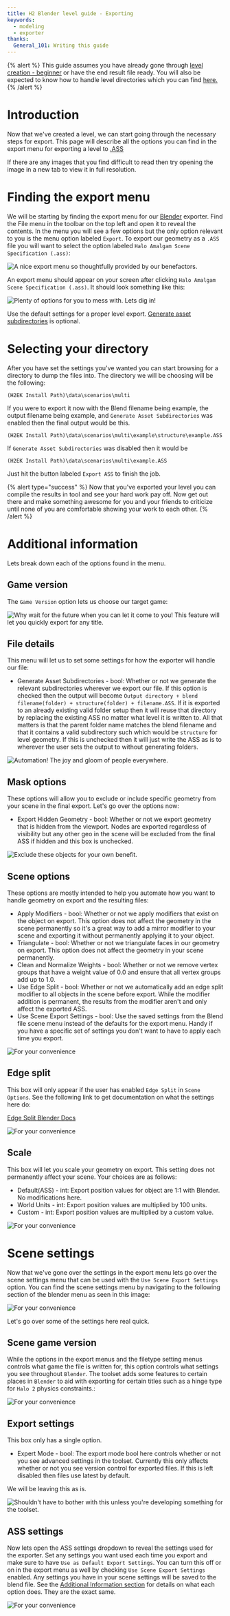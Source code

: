 ```yaml
---
title: H2 Blender level guide - Exporting
keywords:
  - modeling
  - exporter
thanks:
  General_101: Writing this guide
---
```

{% alert %}
This guide assumes you have already gone through [level creation - beginner](~blender-level-creation-beginner) or have the end result file ready. You will also be expected to know how to handle level directories which you can find [here.](~file-directories)
{% /alert %}

# Introduction
Now that we've created a level, we can start going through the necessary steps for export. This page will describe all the options you can find in the export menu for exporting a level to [.ASS](~ass)

If there are any images that you find difficult to read then try opening the image in a new tab to view it in full resolution.

# Finding the export menu
We will be starting by finding the export menu for our [Blender](~blender) exporter. Find the File menu in the toolbar on the top left and open it to reveal the contents. In the menu you will see a few options but the only option relevant to you is the menu option labeled `Export`. To export our geometry as a `.ASS` file you will want to select the option labeled `Halo Amalgam Scene Specification (.ass)`:

![](A.jpg "A nice export menu so thoughtfully provided by our benefactors.")

An export menu should appear on your screen after clicking `Halo Amalgam Scene Specification (.ass)`. It should look something like this:

![](B.jpg "Plenty of options for you to mess with. Lets dig in!")

Use the default settings for a proper level export. [Generate asset subdirectories](~exporting#file-details) is optional.

# Selecting your directory
After you have set the settings you've wanted you can start browsing for a directory to dump the files into. The directory we will be choosing will be the following:

`(H2EK Install Path)\data\scenarios\multi`

If you were to export it now with the Blend filename being example, the output filename being example, and `Generate Asset Subdirectories` was enabled then the final output would be this.

`(H2EK Install Path)\data\scenarios\multi\example\structure\example.ASS`

If `Generate Asset Subdirectories` was disabled then it would be

`(H2EK Install Path)\data\scenarios\multi\example.ASS`

Just hit the button labeled `Export ASS` to finish the job.

{% alert type="success" %}
Now that you've exported your level you can compile the results in tool and see your hard work pay off. Now get out there and make something awesome for you and your friends to criticize until none of you are comfortable showing your work to each other.
{% /alert %}

# Additional information
Lets break down each of the options found in the menu.

## Game version
The `Game Version` option lets us choose our target game:

![](C.jpg "Why wait for the future when you can let it come to you! This feature will let you quickly export for any title.")

## File details
This menu will let us to set some settings for how the exporter will handle our file:

* Generate Asset Subdirectories - bool: Whether or not we generate the relevant subdirectories wherever we export our file. If this option is checked then the output will become `Output directory + blend filename(folder) + structure(folder) + filename.ASS`. If it is exported to an already existing valid folder setup then it will reuse that directory by replacing the existing ASS no matter what level it is written to. All that matters is that the parent folder name matches the blend filename and that it contains a valid subdirectory such which would be `structure` for level geometry. If this is unchecked then it will just write the ASS as is to wherever the user sets the output to without generating folders.

![](D.jpg "Automation! The joy and gloom of people everywhere.")

## Mask options
These options will allow you to exclude or include specific geometry from your scene in the final export. Let's go over the options now:

* Export Hidden Geometry - bool: Whether or not we export geometry that is hidden from the viewport. Nodes are exported regardless of visibility but any other geo in the scene will be excluded from the final ASS if hidden and this box is unchecked.

![](E.jpg "Exclude these objects for your own benefit.")

## Scene options
These options are mostly intended to help you automate how you want to handle geometry on export and the resulting files:


* Apply Modifiers - bool: Whether or not we apply modifiers that exist on the object on export. This option does not affect the geometry in the scene permanently so it's a great way to add a mirror modifier to your scene and exporting it without permanently applying it to your object.
* Triangulate - bool: Whether or not we triangulate faces in our geometry on export. This option does not affect the geometry in your scene permanently.
* Clean and Normalize Weights - bool: Whether or not we remove vertex groups that have a weight value of 0.0 and ensure that all vertex groups add up to 1.0.
* Use Edge Split - bool: Whether or not we automatically add an edge split modifier to all objects in the scene before export. While the modifier addition is permanent, the results from the modifier aren't and only affect the exported ASS.	
* Use Scene Export Settings - bool: Use the saved settings from the Blend file scene menu instead of the defaults for the export menu. Handy if you have a specific set of settings you don't want to have to apply each time you export.	

![](F.jpg "For your convenience")

## Edge split
This box will only appear if the user has enabled `Edge Split` in `Scene Options`. See the following link to get documentation on what the settings here do:

[Edge Split Blender Docs](https://docs.blender.org/manual/en/latest/modeling/modifiers/generate/edge_split.html)

![](G.jpg "For your convenience")

## Scale
This box will let you scale your geometry on export. This setting does not permanently affect your scene. Your choices are as follows:

* Default(ASS) - int: Export position values for object are 1:1 with Blender. No modifications here.
* World Units - int: Export position values are multiplied by 100 units.
* Custom - int: Export position values are multiplied by a custom value.

![](H.jpg "For your convenience")

# Scene settings
Now that we've gone over the settings in the export menu lets go over the scene settings menu that can be used with the `Use Scene Export Settings` option. You can find the scene settings menu by navigating to the following section of the blender menu as seen in this image:

![](I.jpg "For your convenience")

Let's go over some of the settings here real quick.

## Scene game version
While the options in the export menus and the filetype setting menus controls what game the file is written for, this option controls what settings you see throughout `Blender`. The toolset adds some features to certain places in `Blender` to aid with exporting for certain titles such as a hinge type for `Halo 2` physics constraints.:

![](J.jpg "For your convenience")

## Export settings
This box only has a single option. 

* Expert Mode - bool: The export mode bool here controls whether or not you see advanced settings in the toolset. Currently this only affects whether or not you see version control for exported files. If this is left disabled then files use latest by default.
		
We will be leaving this as is.

![](K.jpg "Shouldn't have to bother with this unless you're developing something for the toolset.")

## ASS settings
Now lets open the ASS settings dropdown to reveal the settings used for the exporter. Set any settings you want used each time you export and make sure to have `Use as Default Export Settings`. You can turn this off or on in the export menu as well by checking `Use Scene Export Settings` enabled. Any settings you have in your scene settings will be saved to the blend file. See the [Additional Information section](~exporting#additional-information) for details on what each option does. They are the exact same.

![](L.jpg "For your convenience")
